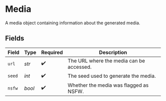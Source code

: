 # Media

A media object containing information about the generated media.


## Fields

| Field                                    | Type                                     | Required                                 | Description                              |
| ---------------------------------------- | ---------------------------------------- | ---------------------------------------- | ---------------------------------------- |
| `url`                                    | *str*                                    | :heavy_check_mark:                       | The URL where the media can be accessed. |
| `seed`                                   | *int*                                    | :heavy_check_mark:                       | The seed used to generate the media.     |
| `nsfw`                                   | *bool*                                   | :heavy_check_mark:                       | Whether the media was flagged as NSFW.   |
